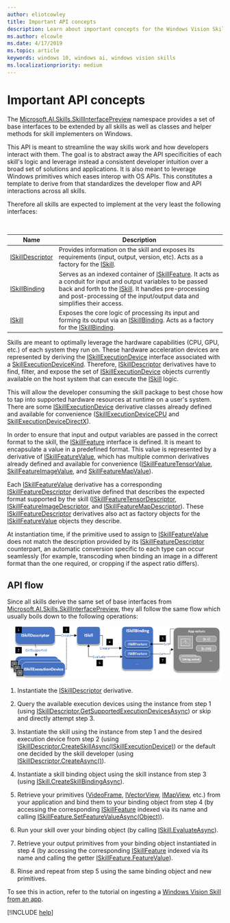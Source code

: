 ```yaml
---
author: eliotcowley
title: Important API concepts
description: Learn about important concepts for the Windows Vision Skills API.
ms.author: elcowle
ms.date: 4/17/2019
ms.topic: article
keywords: windows 10, windows ai, windows vision skills
ms.localizationpriority: medium
---
```


# Important API concepts

The [Microsoft.AI.Skills.SkillInterfacePreview](https://docs.microsoft.com/dotnet/api/microsoft.ai.skills.skillinterfacepreview) namespace provides a set of base interfaces to be extended by all skills as well as classes and helper methods for skill implementers on Windows.

This API is meant to streamline the way skills work and how developers interact with them. The goal is to abstract away the API specificities of each skill's logic and leverage instead a consistent developer intuition over a broad set of solutions and applications. It is also meant to leverage Windows primitives which eases interop with OS APIs. This constitutes a template to derive from that standardizes the developer flow and API interactions across all skills.

Therefore all skills are expected to implement at the very least the following interfaces:

<br/>

| Name | Description |
|------|-------------|
| [ISkillDescriptor](https://docs.microsoft.com/dotnet/api/microsoft.ai.skills.skillinterfacepreview.iskilldescriptor) | Provides information on the skill and exposes its requirements (input, output, version, etc). Acts as a factory for the [ISkill](https://docs.microsoft.com/dotnet/api/microsoft.ai.skills.skillinterfacepreview.iskill). |
| [ISkillBinding](https://docs.microsoft.com/dotnet/api/microsoft.ai.skills.skillinterfacepreview.iskillbinding) | Serves as an indexed container of [ISkillFeature](https://docs.microsoft.com/dotnet/api/microsoft.ai.skills.skillinterfacepreview.iskillfeature). It acts as a conduit for input and output variables to be passed back and forth to the [ISkill](https://docs.microsoft.com/dotnet/api/microsoft.ai.skills.skillinterfacepreview.iskill). It handles pre-processing and post-processing of the input/output data and simplifies their access. |
| [ISkill](https://docs.microsoft.com/dotnet/api/microsoft.ai.skills.skillinterfacepreview.iskill) | Exposes the core logic of processing its input and forming its output via an [ISkillBinding](https://docs.microsoft.com/dotnet/api/microsoft.ai.skills.skillinterfacepreview.iskillbinding). Acts as a factory for the [ISkillBinding](https://docs.microsoft.com/dotnet/api/microsoft.ai.skills.skillinterfacepreview.iskillbinding). |

Skills are meant to optimally leverage the hardware capabilities (CPU, GPU, etc.) of each system they run on. These hardware acceleration devices are represented by deriving the [ISkillExecutionDevice](https://docs.microsoft.com/dotnet/api/microsoft.ai.skills.skillinterfacepreview.iskillexecutiondevice) interface associated with a [SkillExecutionDeviceKind](https://docs.microsoft.com/dotnet/api/microsoft.ai.skills.skillinterfacepreview.skillexecutiondevicekind). Therefore, [ISkillDescriptor](https://docs.microsoft.com/dotnet/api/microsoft.ai.skills.skillinterfacepreview.iskilldescriptor) derivatives have to find, filter, and expose the set of [ISkillExecutionDevice](https://docs.microsoft.com/dotnet/api/microsoft.ai.skills.skillinterfacepreview.iskillexecutiondevice) objects currently available on the host system that can execute the [ISkill](https://docs.microsoft.com/dotnet/api/microsoft.ai.skills.skillinterfacepreview.iskill) logic.

This will allow the developer consuming the skill package to best chose how to tap into supported hardware resources at runtime on a user's system. There are some [ISkillExecutionDevice](https://docs.microsoft.com/dotnet/api/microsoft.ai.skills.skillinterfacepreview.iskillexecutiondevice) derivative classes already defined and available for convenience ([SkillExecutionDeviceCPU](https://docs.microsoft.com/dotnet/api/microsoft.ai.skills.skillinterfacepreview.skillexecutiondevicecpu) and [SkillExecutionDeviceDirectX](https://docs.microsoft.com/dotnet/api/microsoft.ai.skills.skillinterfacepreview.skillexecutiondevicedirectx)).

In order to ensure that input and output variables are passed in the correct format to the skill, the [ISkillFeature](https://docs.microsoft.com/dotnet/api/microsoft.ai.skills.skillinterfacepreview.iskillfeature) interface is defined. It is meant to encapsulate a value in a predefined format. This value is represented by a derivative of [ISkillFeatureValue](https://docs.microsoft.com/dotnet/api/microsoft.ai.skills.skillinterfacepreview.iskillfeaturevalue), which has multiple common derivatives already defined and available for convenience ([ISkillFeatureTensorValue](https://docs.microsoft.com/dotnet/api/microsoft.ai.skills.skillinterfacepreview.iskillfeaturetensorvalue), [SkillFeatureImageValue](https://docs.microsoft.com/dotnet/api/microsoft.ai.skills.skillinterfacepreview.skillfeatureimagevalue), and [SkillFeatureMapValue](https://docs.microsoft.com/dotnet/api/microsoft.ai.skills.skillinterfacepreview.skillfeaturemapvalue)).

Each [ISkillFeatureValue](https://docs.microsoft.com/dotnet/api/microsoft.ai.skills.skillinterfacepreview.iskillfeaturevalue) derivative has a corresponding [ISkillFeatureDescriptor](https://docs.microsoft.com/dotnet/api/microsoft.ai.skills.skillinterfacepreview.iskillfeaturedescriptor) derivative defined that describes the expected format supported by the skill ([ISkillFeatureTensorDescriptor](https://docs.microsoft.com/dotnet/api/microsoft.ai.skills.skillinterfacepreview.iskillfeaturetensordescriptor), [ISkillFeatureImageDescriptor](https://docs.microsoft.com/dotnet/api/microsoft.ai.skills.skillinterfacepreview.iskillfeatureimagedescriptor), and [ISkillFeatureMapDescriptor](https://docs.microsoft.com/dotnet/api/microsoft.ai.skills.skillinterfacepreview.iskillfeaturemapdescriptor)). These [ISkillFeatureDescriptor](https://docs.microsoft.com/dotnet/api/microsoft.ai.skills.skillinterfacepreview.iskillfeaturedescriptor) derivatives also act as factory objects for the [ISkillFeatureValue](https://docs.microsoft.com/dotnet/api/microsoft.ai.skills.skillinterfacepreview.iskillfeaturevalue) objects they describe.

At instantiation time, if the primitive used to assign to [ISkillFeatureValue](https://docs.microsoft.com/dotnet/api/microsoft.ai.skills.skillinterfacepreview.iskillfeaturevalue) does not match the description provided by its [ISkillFeatureDescriptor](https://docs.microsoft.com/dotnet/api/microsoft.ai.skills.skillinterfacepreview.iskillfeaturedescriptor) counterpart, an automatic conversion specific to each type can occur seamlessly (for example, transcoding when binding an image in a different format than the one required, or cropping if the aspect ratio differs).

## API flow <a name="APIFlow"></a>

Since all skills derive the same set of base interfaces from [Microsoft.AI.Skills.SkillInterfacePreview](https://docs.microsoft.com/dotnet/api/microsoft.ai.skills.skillinterfacepreview), they all follow the same flow which usually boils down to the following operations:

<div style="text-align:center" markdown="1">

![Windows Vision Skill API flow diagram showcasing the usual sequence of API calls from an application ingesting a Windows Vision Skill](../images/vision-skills-flow.png)

</div>

1) Instantiate the [ISkillDescriptor](https://docs.microsoft.com/dotnet/api/microsoft.ai.skills.skillinterfacepreview.iskilldescriptor) derivative.

2) Query the available execution devices using the instance from step 1 (using [ISkillDescriptor.GetSupportedExecutionDevicesAsync](https://docs.microsoft.com/dotnet/api/microsoft.ai.skills.skillinterfacepreview.iskilldescriptor.getsupportedexecutiondevicesasync)) or skip and directly attempt step 3.

3) Instantiate the skill using the instance from step 1 and the desired execution device from step 2 (using [ISkillDescriptor.CreateSkillAsync(ISkillExecutionDevice)](https://docs.microsoft.com/dotnet/api/microsoft.ai.skills.skillinterfacepreview.iskilldescriptor.createskillasync)) or the default one decided by the skill developer (using [ISkillDescriptor.CreateAsync()](https://docs.microsoft.com/dotnet/api/microsoft.ai.skills.skillinterfacepreview.iskilldescriptor.createskillasync)).

4) Instantiate a skill binding object using the skill instance from step 3 (using [ISkill.CreateSkillBindingAsync](https://docs.microsoft.com/dotnet/api/microsoft.ai.skills.skillinterfacepreview.iskill.createskillbindingasync)).

5) Retrieve your primitives ([VideoFrame](https://docs.microsoft.com/uwp/api/windows.media.videoframe), [IVectorView](https://docs.microsoft.com/uwp/api/windows.foundation.collections.ivectorview_t_), [IMapView](https://docs.microsoft.com/uwp/api/windows.foundation.collections.imapview_k_v_), etc.) from your application and bind them to your binding object from step 4 (by accessing the corresponding [ISkillFeature](https://docs.microsoft.com/dotnet/api/microsoft.ai.skills.skillinterfacepreview.iskillfeature) indexed via its name and calling [ISkillFeature.SetFeatureValueAsync(Object)](https://docs.microsoft.com/dotnet/api/microsoft.ai.skills.skillinterfacepreview.iskillfeature.setfeaturevalueasync)).

6) Run your skill over your binding object (by calling [ISkill.EvaluateAsync](https://docs.microsoft.com/dotnet/api/microsoft.ai.skills.skillinterfacepreview.iskill.evaluateasync)).

7) Retrieve your output primitives from your binding object instantiated in step 4 (by accessing the corresponding [ISkillFeature](https://docs.microsoft.com/dotnet/api/microsoft.ai.skills.skillinterfacepreview.iskillfeature) indexed via its name and calling the getter [ISkillFeature.FeatureValue](https://docs.microsoft.com/dotnet/api/microsoft.ai.skills.skillinterfacepreview.iskillfeature.featurevalue)).

8) Rinse and repeat from step 5 using the same binding object and new primitives.

To see this in action, refer to the tutorial on ingesting a [Windows Vision Skill from an app](tutorial1.md).

[!INCLUDE [help](../includes/get-help-vision.md)]
